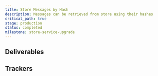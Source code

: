 ```yaml
---
title: Store Messages by Hash
description: Messages can be retrieved from store using their hashes
critical_path: true
stage: production
status: completed
milestone: store-service-upgrade
---
```


## Deliverables

## Trackers
